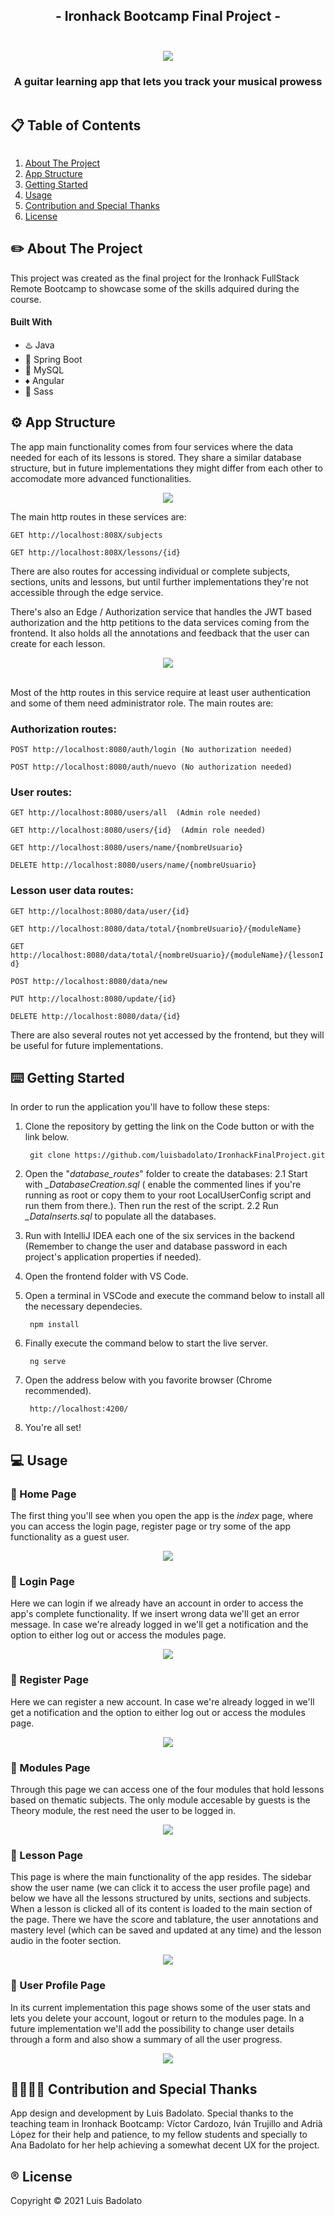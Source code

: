 <h2 align="center">
	- Ironhack Bootcamp Final Project -
	<br />
	<br />
</h2>

<p align="center">
	<img src="https://i.imgur.com/ebWGfYA.png">
</p>
   
  <h3 align="center">
	  A guitar learning app that lets you track your musical prowess
    <br />
 </h3>

<!-- TABLE OF CONTENTS -->

<h2 style="display: inline-block">📋 Table of Contents</h2>
  <ol>
    <li> <a href="#about-the-project">About The Project</a> </li>
    <li><a href="#app-structure"> App Structure</a></li>
    <li><a href="#getting-started">Getting Started</a></li>
    <li><a href="#usage">Usage</a></li>
    <li><a href="#contribution">Contribution and Special Thanks</a></li>
    <li><a href="#license">License</a></li>
  </ol>


<!-- ABOUT THE PROJECT -->

<h2 id="about-the-project">✏️ About The Project</h2>

This project was created as the final project for the Ironhack FullStack Remote Bootcamp to showcase some of the skills adquired during the course. 

#### Built With

* ♨️ Java
* 🍃 Spring Boot
* 🐬 MySQL
* ♦️ Angular
* 💅 Sass


<!-- APP STRUCTURE -->
<h2 id="app-structure">⚙️ App Structure</h2>

The app main functionality comes from four services where the data needed for each of its lessons is stored.
They share a similar database structure, but in future implementations they might differ from each other to accomodate more advanced functionalities.

<p align="center">
	<img src="https://i.imgur.com/phkWRhS.png">
</p>

The main http routes in these services are: 

``
GET http://localhost:808X/subjects
``

``
GET http://localhost:808X/lessons/{id}
``

There are also routes for accessing individual or complete subjects, sections, units and lessons, but until further implementations they're not accessible through the edge service.



There's also an Edge / Authorization service that handles the JWT based authorization and the http petitions to the data services coming from the frontend. It also holds all the annotations and feedback that the user can create for each lesson.

<p align="center">
	<img src="https://i.imgur.com/lcF9mgI.png">
</p>

<br />
Most of the http routes in this service require at least user authentication and some of them need administrator role.
The main routes are:

### Authorization routes:

``
POST http://localhost:8080/auth/login (No authorization needed)
``

``
POST http://localhost:8080/auth/nuevo (No authorization needed)
``
<br />
### User routes:

``
GET http://localhost:8080/users/all  (Admin role needed)
``

``
GET http://localhost:8080/users/{id}  (Admin role needed)
``

``
GET http://localhost:8080/users/name/{nombreUsuario}
``

``
DELETE http://localhost:8080/users/name/{nombreUsuario}
``

### Lesson user data routes: 

``
GET http://localhost:8080/data/user/{id}
``

``
GET http://localhost:8080/data/total/{nombreUsuario}/{moduleName}
``

``
GET http://localhost:8080/data/total/{nombreUsuario}/{moduleName}/{lessonId}
``

``
POST http://localhost:8080/data/new
``

``
PUT http://localhost:8080/update/{id}
``

``
DELETE http://localhost:8080/data/{id}
``

There are also several routes not yet accessed by the frontend, but they will be useful for future implementations.

<!-- GETTING STARTED -->
<h2 id="getting-started">⌨️ Getting Started</h2>

In order to run the application you'll have to follow these steps:

1. Clone the repository by getting the link on the Code button or with the link below.
	  ```
	   git clone https://github.com/luisbadolato/IronhackFinalProject.git
	  ```
2. Open the "_database_routes_" folder to create the databases:
	2.1	Start with *_DatabaseCreation.sql* ( enable the commented lines if you're running as root or copy them to your 
	root LocalUserConfig script and run them from there.). Then run the rest of the script.
	2.2 	Run  *_DataInserts.sql* to populate all the databases.
3. Run with IntelliJ IDEA each one of the six services in the backend (Remember to change the user and database password in each project's application properties if needed). 
4. Open the frontend folder with VS Code.
5. Open a terminal in VSCode and execute the command below to install all the necessary dependecies. 
	  ```
	   npm install
	  ```

6.  Finally execute the command below to start the live server. 
	  ```
	   ng serve
	  ```

7. Open the address below with you favorite browser (Chrome recommended). 
	```
	 http://localhost:4200/
	  ```
8.  You're all set!

   
<!-- USAGE EXAMPLES -->
<h2 id="usage">💻 Usage</h2>

### 🎼 Home Page
The first thing you'll see when you open the app is the *index* page, where you can access the login page, register page or try some of the app functionality as a guest user.
<p align="center">
	<img src="https://i.imgur.com/yZXcnK1.png">
</p>


### 🎼 Login Page
Here we can login if we already have an account in order to access the app's complete functionality.
If we insert wrong data we'll get an error message.
In case we're already logged in we'll get a notification and the option to either log out or access the modules page.
<p align="center">
	<img src="https://i.imgur.com/akEjJJN.png">
</p>

### 🎼 Register Page
Here we can register a new account.
In case we're already logged in we'll get a notification and the option to either log out or access the modules page.
<p align="center">
	<img src="https://i.imgur.com/vPAANm5.png">
</p>

### 🎼 Modules Page
Through this page we can access one of the four modules that hold lessons based on thematic subjects.
The only module accesable by guests is the Theory module, the rest need the user to be logged in.
<p align="center">
	<img src="https://i.imgur.com/ATwdnZE.png">
</p>

### 🎼 Lesson Page
This page is where the main functionality of the app resides.
The sidebar show the user name (we can click it to access the user profile page) and below we have all the lessons structured by units, sections and subjects. 
When a lesson is clicked all of its content is loaded to the main section of the page.
There we have the score and tablature, the user annotations and mastery level (which can be saved and updated at any time) and the lesson audio in the footer section.

<p align="center">
	<img src="https://i.imgur.com/Cv8wS9P.png">
</p>

### 🎼 User Profile Page
In its current implementation this page shows some of the user stats and lets you delete your account, logout or return to the modules page.
In a future implementation we'll add the possibility to change user details through a form and also show a summary of all the user progress.
<p align="center">
	<img src="https://i.imgur.com/B61UXtm.png">
</p>


<!-- CONTRIBUTION -->
<h2 id="contribution">👩‍👩‍👧‍👧 Contribution and Special Thanks</h2>

App design and development by Luis Badolato.
Special thanks to the teaching team in Ironhack Bootcamp: Víctor Cardozo, Iván Trujillo and Adrià López for their help and patience, to my fellow students and specially to Ana Badolato for her help achieving a somewhat decent UX for the project.

<!-- LICENSE -->
<h2 id="license">®️ License</h2>

Copyright © 2021 Luis Badolato
